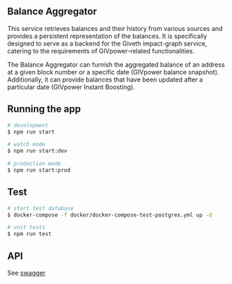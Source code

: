 
## Balance Aggregator

This service retrieves balances and their history from various sources and provides a persistent representation of the balances.
It is specifically designed to serve as a backend for the Giveth impact-graph service, catering to the requirements of GIVpower-related functionalities.

The Balance Aggregator can furnish the aggregated balance of an address at a given block number or a specific date (GIVpower balance snapshot).
Additionally, it can provide balances that have been updated after a particular date (GIVpower Instant Boosting).

## Running the app

```bash
# development
$ npm run start

# watch mode
$ npm run start:dev

# production mode
$ npm run start:prod
```

## Test

```bash
# start test database
$ docker-compose -f docker/docker-compose-test-postgres.yml up -d

# unit tests
$ npm run test
```

## API
See [swagger](http://localhost:3000/api)
